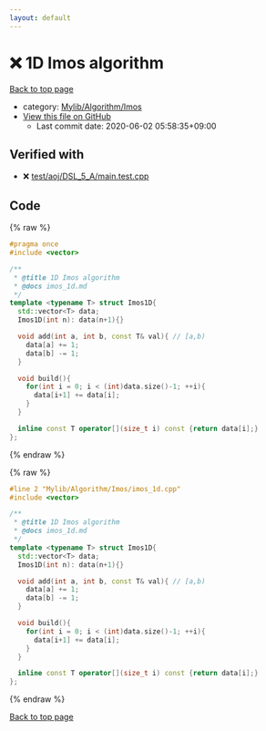 ```yaml
---
layout: default
---
```


<!-- mathjax config similar to math.stackexchange -->
<script type="text/javascript" async
  src="https://cdnjs.cloudflare.com/ajax/libs/mathjax/2.7.5/MathJax.js?config=TeX-MML-AM_CHTML">
</script>
<script type="text/x-mathjax-config">
  MathJax.Hub.Config({
    TeX: { equationNumbers: { autoNumber: "AMS" }},
    tex2jax: {
      inlineMath: [ ['$','$'] ],
      processEscapes: true
    },
    "HTML-CSS": { matchFontHeight: false },
    displayAlign: "left",
    displayIndent: "2em"
  });
</script>

<script type="text/javascript" src="https://cdnjs.cloudflare.com/ajax/libs/jquery/3.4.1/jquery.min.js"></script>
<script src="https://cdn.jsdelivr.net/npm/jquery-balloon-js@1.1.2/jquery.balloon.min.js" integrity="sha256-ZEYs9VrgAeNuPvs15E39OsyOJaIkXEEt10fzxJ20+2I=" crossorigin="anonymous"></script>
<script type="text/javascript" src="../../../../assets/js/copy-button.js"></script>
<link rel="stylesheet" href="../../../../assets/css/copy-button.css" />


# :x: 1D Imos algorithm

<a href="../../../../index.html">Back to top page</a>

* category: <a href="../../../../index.html#6dc6d5a2cac82b39a08fd9ff32ab6e48">Mylib/Algorithm/Imos</a>
* <a href="{{ site.github.repository_url }}/blob/master/Mylib/Algorithm/Imos/imos_1d.cpp">View this file on GitHub</a>
    - Last commit date: 2020-06-02 05:58:35+09:00




## Verified with

* :x: <a href="../../../../verify/test/aoj/DSL_5_A/main.test.cpp.html">test/aoj/DSL_5_A/main.test.cpp</a>


## Code

<a id="unbundled"></a>
{% raw %}
```cpp
#pragma once
#include <vector>

/**
 * @title 1D Imos algorithm
 * @docs imos_1d.md
 */
template <typename T> struct Imos1D{
  std::vector<T> data;
  Imos1D(int n): data(n+1){}

  void add(int a, int b, const T& val){ // [a,b)
    data[a] += 1;
    data[b] -= 1;
  }

  void build(){
    for(int i = 0; i < (int)data.size()-1; ++i){
      data[i+1] += data[i];
    }
  }

  inline const T operator[](size_t i) const {return data[i];}
};

```
{% endraw %}

<a id="bundled"></a>
{% raw %}
```cpp
#line 2 "Mylib/Algorithm/Imos/imos_1d.cpp"
#include <vector>

/**
 * @title 1D Imos algorithm
 * @docs imos_1d.md
 */
template <typename T> struct Imos1D{
  std::vector<T> data;
  Imos1D(int n): data(n+1){}

  void add(int a, int b, const T& val){ // [a,b)
    data[a] += 1;
    data[b] -= 1;
  }

  void build(){
    for(int i = 0; i < (int)data.size()-1; ++i){
      data[i+1] += data[i];
    }
  }

  inline const T operator[](size_t i) const {return data[i];}
};

```
{% endraw %}

<a href="../../../../index.html">Back to top page</a>

